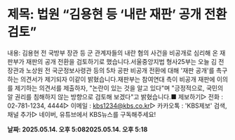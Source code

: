 # **제목: 법원 “김용현 등 ‘내란 재판’ 공개 전환 검토”**

  내용: 김용현 전 국방부 장관 등 군 관계자들의 내란 혐의 사건을 비공개로 심리해 온 재판부가 재판의 공개 전환을 검토하기로 했습니다.서울중앙지법 형사25부는 오늘 김 전 장관과 노상원 전 국군정보사령관 등의 5차 공판 비공개 전환에 대해 '재판 공개'를 촉구하는 의견서가 제기되자 이같이 밝혔습니다.재판부는 참여연대 측이 비공개 재판에 이의를 제기하는 의견서를 제출하자, "논란이 있는 것을 알고 있다"며 "긍정적으로, 국민의 알 권리를 침해하지 않는 방향으로 검토해 보겠다"고 밝혔습니다.■ 제보하기▷ 전화 : 02-781-1234, 4444▷ 이메일 : kbs1234@kbs.co.kr▷ 카카오톡 : 'KBS제보' 검색, 채널 추가▷ 네이버, 유튜브에서 KBS뉴스를 구독해주세요!

  **날짜: 2025.05.14. 오후 5:082025.05.14. 오후 5:18**